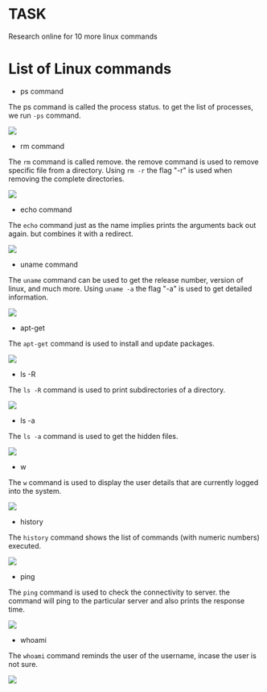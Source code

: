 # TASK
Research online for 10 more linux commands

# List of Linux commands
- ps command

The ps command is called the process status. to get the list of processes, we run `-ps` command.

![](./images3/ps.png)

- rm command

The `rm` command is called remove. the remove command is used to remove specific file from a directory. 
Using `rm -r` the flag "-r" is used when removing the complete directories. 

![](./images3/rm.png)

- echo command

The `echo` command just as the name implies prints the arguments back out again. but combines it with a redirect.

![](./images3/echo.png)

- uname command

The `uname` command can be used to get the release number, version of linux, and much more. 
Using `uname -a` the flag "-a" is used to get detailed information.

![](./images3/uname.png)

- apt-get

The `apt-get` command is used to install and update packages.

![](./images3/apt_get.png)

- ls -R 

The `ls -R` command is used to print subdirectories of a directory.

![](./images3/_R.png)

- ls -a

The `ls -a` command is used to get the hidden files.

![](./images3/ls%20_a.png) 

- w 

The `w` command is used to display the user details that are currently logged into the system. 

![](./images3/w.png)

- history

The `history` command shows the list of commands (with numeric numbers) executed. 

![](./images3/history.png)

- ping 

The `ping` command is used to check the connectivity to server. the command will ping to the particular server and also prints the response time.

![](./images3/ping.png)

- whoami

The `whoami` command reminds the user of the username, incase the user is not sure. 

![](./images3/whoami.png)



